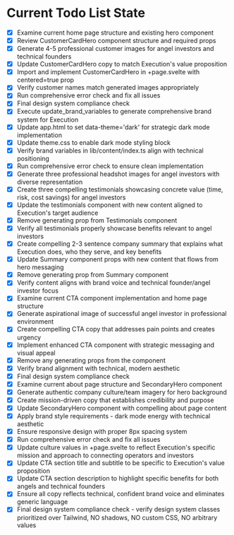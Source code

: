 <!-- DO NOT EDIT - Managed by todo_list tool -->
<!-- Updated: 2025-09-13T10:58:27.229Z -->

# Current Todo List State

- [x] Examine current home page structure and existing hero component
- [x] Review CustomerCardHero component structure and required props
- [x] Generate 4-5 professional customer images for angel investors and technical founders
- [x] Update CustomerCardHero copy to match Execution's value proposition
- [x] Import and implement CustomerCardHero in +page.svelte with centered=true prop
- [x] Verify customer names match generated images appropriately
- [x] Run comprehensive error check and fix all issues
- [x] Final design system compliance check
- [x] Execute update_brand_variables to generate comprehensive brand system for Execution
- [x] Update app.html to set data-theme='dark' for strategic dark mode implementation
- [x] Update theme.css to enable dark mode styling block
- [x] Verify brand variables in lib/content/index.ts align with technical positioning
- [x] Run comprehensive error check to ensure clean implementation
- [x] Generate three professional headshot images for angel investors with diverse representation
- [x] Create three compelling testimonials showcasing concrete value (time, risk, cost savings) for angel investors
- [x] Update the testimonials component with new content aligned to Execution's target audience
- [x] Remove generating prop from Testimonials component
- [x] Verify all testimonials properly showcase benefits relevant to angel investors
- [x] Create compelling 2-3 sentence company summary that explains what Execution does, who they serve, and key benefits
- [x] Update Summary component props with new content that flows from hero messaging
- [x] Remove generating prop from Summary component
- [x] Verify content aligns with brand voice and technical founder/angel investor focus
- [x] Examine current CTA component implementation and home page structure
- [x] Generate aspirational image of successful angel investor in professional environment
- [x] Create compelling CTA copy that addresses pain points and creates urgency
- [x] Implement enhanced CTA component with strategic messaging and visual appeal
- [x] Remove any generating props from the component
- [x] Verify brand alignment with technical, modern aesthetic
- [x] Final design system compliance check
- [x] Examine current about page structure and SecondaryHero component
- [x] Generate authentic company culture/team imagery for hero background
- [x] Create mission-driven copy that establishes credibility and purpose
- [x] Update SecondaryHero component with compelling about page content
- [x] Apply brand style requirements - dark mode energy with technical aesthetic
- [x] Ensure responsive design with proper 8px spacing system
- [x] Run comprehensive error check and fix all issues
- [x] Update culture values in +page.svelte to reflect Execution's specific mission and approach to connecting operators and investors
- [x] Update CTA section title and subtitle to be specific to Execution's value proposition
- [x] Update CTA section description to highlight specific benefits for both angels and technical founders
- [x] Ensure all copy reflects technical, confident brand voice and eliminates generic language
- [x] Final design system compliance check - verify design system classes prioritized over Tailwind, NO shadows, NO custom CSS, NO arbitrary values
